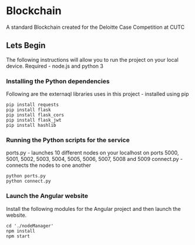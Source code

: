# Blockchain

A standard Blockchain created for the Deloitte Case Competition at CUTC

## Lets Begin

The following instructions will allow you to run the project on your local device. 
Required - node.js and python 3


### Installing the Python dependencies
Following are the externaql libraries uses in this project - installed using pip

```
pip install requests
pip install flask
pip install flask_cors
pip install flask_jwt
pip install hashlib
```

### Running the Python scripts for the service

ports.py - launches 10 different nodes on your localhost on ports 5000, 5001, 5002, 5003, 5004, 5005, 5006, 5007, 5008 and 5009
connect.py - connects the nodes to one another

```
python ports.py
python connect.py
```

### Launch the Angular website

Install the following modules for the Angular project and then launch the website.

```
cd './nodeManager'
npm install
npm start
```
